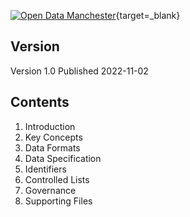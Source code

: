 [![Open Data Manchester](images/odm_banner.jpg)](https://ourstreetschorlton.co.uk/){target=_blank}


## Version

Version 1.0 Published 2022-11-02

## Contents

1. Introduction
2. Key Concepts
3. Data Formats
4. Data Specification
5. Identifiers
6. Controlled Lists
7. Governance
8. Supporting Files
